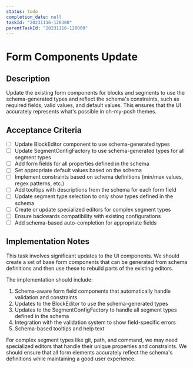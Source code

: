 ```yaml
---
status: todo
completion_date: null
taskId: "20231116-120300"
parentTaskId: "20231116-120000"
---
```


# Form Components Update

## Description

Update the existing form components for blocks and segments to use the schema-generated types and reflect the schema's constraints, such as required fields, valid values, and default values. This ensures that the UI accurately represents what's possible in oh-my-posh themes.

## Acceptance Criteria

- [ ] Update BlockEditor component to use schema-generated types
- [ ] Update SegmentConfigFactory to use schema-generated types for all segment types
- [ ] Add form fields for all properties defined in the schema
- [ ] Set appropriate default values based on the schema
- [ ] Implement constraints based on schema definitions (min/max values, regex patterns, etc.)
- [ ] Add tooltips with descriptions from the schema for each form field
- [ ] Update segment type selection to only show types defined in the schema
- [ ] Create or update specialized editors for complex segment types
- [ ] Ensure backwards compatibility with existing configurations
- [ ] Add schema-based auto-completion for appropriate fields

## Implementation Notes

This task involves significant updates to the UI components. We should create a set of base form components that can be generated from schema definitions and then use these to rebuild parts of the existing editors.

The implementation should include:

1. Schema-aware form field components that automatically handle validation and constraints
2. Updates to the BlockEditor to use the schema-generated types
3. Updates to the SegmentConfigFactory to handle all segment types defined in the schema
4. Integration with the validation system to show field-specific errors
5. Schema-based tooltips and help text

For complex segment types like git, path, and command, we may need specialized editors that handle their unique properties and constraints. We should ensure that all form elements accurately reflect the schema's definitions while maintaining a good user experience.
